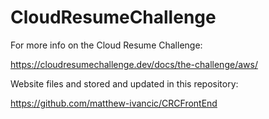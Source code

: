 # CloudResumeChallenge

For more info on the Cloud Resume Challenge:

https://cloudresumechallenge.dev/docs/the-challenge/aws/

Website files and stored and updated in this repository:

https://github.com/matthew-ivancic/CRCFrontEnd
